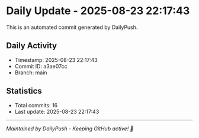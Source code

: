 # Daily Update - 2025-08-23 22:17:43

This is an automated commit generated by DailyPush.

## Daily Activity
- Timestamp: 2025-08-23 22:17:43
- Commit ID: a3ae07cc
- Branch: main

## Statistics
- Total commits: 16
- Last update: 2025-08-23 22:17:43

---
*Maintained by DailyPush - Keeping GitHub active! 🚀*
